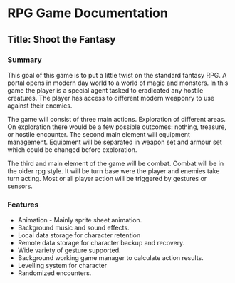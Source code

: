 # RPG Game Documentation 

## Title: Shoot the Fantasy

### Summary

This goal of this game is to put a little twist on the standard fantasy RPG. A portal opens in modern day world to a world of magic and monsters. In this game the player is a special agent tasked to eradicated any hostile creatures. The player has access to different modern weaponry to use against their enemies.

The game will consist of three main actions. Exploration of different areas. On exploration there would be a few possible outcomes: nothing, treasure, or hostile encounter. The second main element will equipment management. Equipment will be separated in weapon set and armour set which could be changed before exploration.

The third and main element of the game will be combat. Combat will be in the older rpg style. It will be turn base were the player and enemies take turn acting. Most or all player action will be triggered by gestures or sensors. 

### Features

 - Animation - Mainly sprite sheet animation. 
 - Background music and sound effects.
 - Local data storage for character retention
 - Remote data storage for character backup and recovery. 
 - Wide variety of gesture supported. 
 - Background working game manager to calculate action results. 
 - Levelling system for character
 - Randomized encounters.
